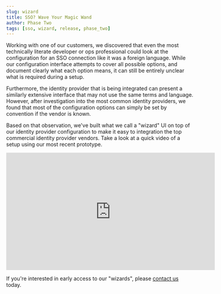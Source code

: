 ```yaml
---
slug: wizard
title: SSO? Wave Your Magic Wand
author: Phase Two
tags: [sso, wizard, release, phase_two]
---
```


Working with one of our customers, we discovered that even the most technically literate developer or ops professional could look at the configuration for an SSO connection like it was a foreign language. While our configuration interface attempts to cover all possible options, and document clearly what each option means, it can still be entirely unclear what is required during a setup.

Furthermore, the identity provider that is being integrated can present a similarly extensive interface that may not use the same terms and language. However, after investigation into the most common identity providers, we found that most of the configuration options can simply be set by convention if the vendor is known.

Based on that observation, we've built what we call a "wizard" UI on top of our identity provider configuration to make it easy to integration the top commercial identity provider vendors. Take a look at a quick video of a setup using our most recent prototype. 

<iframe width="560" height="315" src="https://www.youtube.com/embed/9HJWdJqnE0I" title="YouTube video player" frameborder="0" allow="accelerometer; autoplay; clipboard-write; encrypted-media; gyroscope; picture-in-picture" allowfullscreen></iframe>

If you're interested in early access to our "wizards", please [contact us](mailto:sales@phasetwo.io) today.

